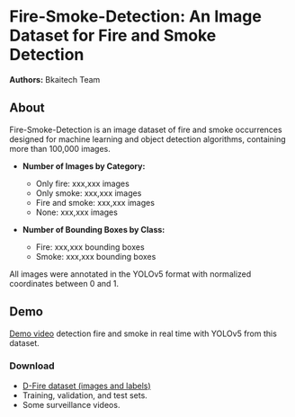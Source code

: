 # Fire-Smoke-Detection: An Image Dataset for Fire and Smoke Detection

**Authors:** Bkaitech Team

## About

Fire-Smoke-Detection is an image dataset of fire and smoke occurrences designed for machine learning and object detection algorithms, containing more than
100,000 images.

- **Number of Images by Category:**

  - Only fire: xxx,xxx images
  - Only smoke: xxx,xxx images
  - Fire and smoke: xxx,xxx images
  - None: xxx,xxx images

- **Number of Bounding Boxes by Class:**

  - Fire: xxx,xxx bounding boxes
  - Smoke: xxx,xxx bounding boxes

All images were annotated in the YOLOv5 format with normalized coordinates between 0 and 1.

## Demo

[Demo video](https://www.youtube.com/watch?v=BP7G_zsJhYc&feature=youtu.be) detection fire and smoke in real time with YOLOv5 from this dataset.

### Download

- [D-Fire dataset (images and labels)](./demo-dataset)
- Training, validation, and test sets.
- Some surveillance videos.
